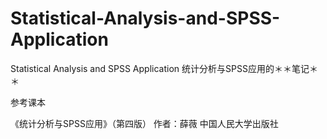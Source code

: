 # Statistical-Analysis-and-SPSS-Application
Statistical Analysis and SPSS Application
统计分析与SPSS应用的＊＊笔记＊＊

参考课本

《统计分析与SPSS应用》（第四版）
作者：薛薇
中国人民大学出版社
